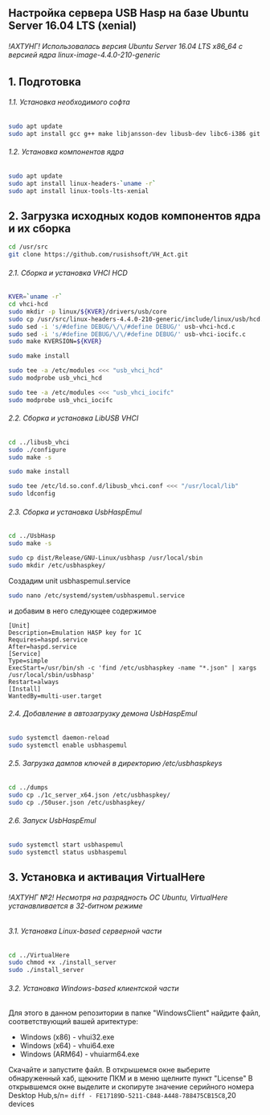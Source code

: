 ## Настройка сервера USB Hasp на базе Ubuntu Server 16.04 LTS (xenial)
###### !АХТУНГ! Использовалась версия Ubuntu Server 16.04 LTS x86_64 с версией ядра linux-image-4.4.0-210-generic

## 1. Подготовка 
###### 1.1. Установка необходимого софта
```sh
sudo apt update
sudo apt install gcc g++ make libjansson-dev libusb-dev libc6-i386 git
```

###### 1.2. Установка компонентов ядра
```sh
sudo apt update
sudo apt install linux-headers-`uname -r`
sudo apt install linux-tools-lts-xenial
```


## 2. Загрузка исходных кодов компонентов ядра и их сборка
```sh
cd /usr/src
git clone https://github.com/rusishsoft/VH_Act.git
```

###### 2.1. Сборка и установка VHCI HCD
```sh
KVER=`uname -r`
cd vhci-hcd
sudo mkdir -p linux/${KVER}/drivers/usb/core
sudo cp /usr/src/linux-headers-4.4.0-210-generic/include/linux/usb/hcd.h linux/${KVER}/drivers/usb/core
sudo sed -i 's/#define DEBUG/\/\/#define DEBUG/' usb-vhci-hcd.c
sudo sed -i 's/#define DEBUG/\/\/#define DEBUG/' usb-vhci-iocifc.c
sudo make KVERSION=${KVER}

sudo make install

sudo tee -a /etc/modules <<< "usb_vhci_hcd"
sudo modprobe usb_vhci_hcd

sudo tee -a /etc/modules <<< "usb_vhci_iocifc"
sudo modprobe usb_vhci_iocifc
```

###### 2.2. Сборка и установка LibUSB VHCI
```sh
cd ../libusb_vhci
sudo ./configure
sudo make -s

sudo make install

sudo tee /etc/ld.so.conf.d/libusb_vhci.conf <<< "/usr/local/lib"
sudo ldconfig
```

###### 2.3. Сборка и установка UsbHaspEmul
```sh
cd ../UsbHasp
sudo make -s

sudo cp dist/Release/GNU-Linux/usbhasp /usr/local/sbin
sudo mkdir /etc/usbhaspkey/
```

Создадим unit usbhaspemul.service
```sh
sudo nano /etc/systemd/system/usbhaspemul.service
```
и добавим в него следующее содержимое
```unit
[Unit]
Description=Emulation HASP key for 1C
Requires=haspd.service
After=haspd.service
[Service]
Type=simple
ExecStart=/usr/bin/sh -c 'find /etc/usbhaspkey -name "*.json" | xargs /usr/local/sbin/usbhasp'
Restart=always
[Install]
WantedBy=multi-user.target
```

###### 2.4. Добавление в автозагрузку демона UsbHaspEmul
```sh
sudo systemctl daemon-reload
sudo systemctl enable usbhaspemul
```

###### 2.5. Загрузка дампов ключей в директорию /etc/usbhaspkeys
```sh
cd ../dumps
sudo cp ./1c_server_x64.json /etc/usbhaspkey/
sudo cp ./50user.json /etc/usbhaspkey/
```

###### 2.6. Запуск UsbHaspEmul
```sh
sudo systemctl start usbhaspemul
sudo systemctl status usbhaspemul
```

## 3. Установка и активация VirtualHere
###### !АХТУНГ №2! Несмотря на разрядность ОС Ubuntu, VirtualHere устанавливается в 32-битном режиме

###### 3.1. Установка Linux-based серверной части
```sh
cd ../VirtualHere
sudo chmod +x ./install_server
sudo ./install_server
```

###### 3.2. Установка Windows-based клиентской части
Для этого в данном репозитории в папке "WindowsClient" найдите файл, соответствующий вашей аритектуре:
* Windows (x86) - vhui32.exe
* Windows (x64) - vhui64.exe
* Windows (ARM64) - vhuiarm64.exe

Скачайте и запустите файл.
В открышемся окне выберите обнаруженный хаб, щекните ПКМ и в меню щелните пункт "License"
В открывшемся окне выделите и скопируте значение серийного номера
Desktop Hub,s/n= ```diff - FE17189D-5211-C848-A448-788475CB15C8```,20 devices
